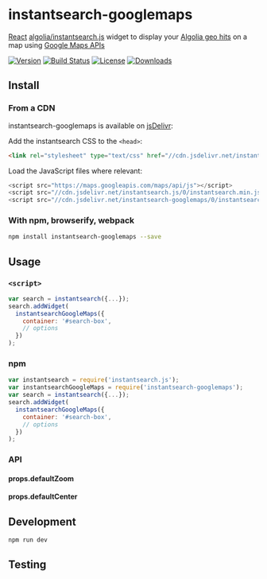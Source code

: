 # instantsearch-googlemaps

[React](http://facebook.github.io/react/) [algolia/instantsearch.js](https://github.com/algolia/instantsearch.js/) widget to display your [Algolia geo hits](https://www.algolia.com/doc/rest#geo-search-parameters) on a map using [Google Maps APIs](https://developers.google.com/maps/)

[![Version][version-svg]][package-url] [![Build Status][travis-svg]][travis-url] [![License][license-image]][license-url] [![Downloads][downloads-image]][downloads-url]

[travis-svg]: https://img.shields.io/travis/instantsearch/instantsearch-googlemaps/master.svg?style=flat-square
[travis-url]: https://travis-ci.org/instantsearch/instantsearch-googlemaps
[license-image]: http://img.shields.io/badge/license-MIT-green.svg?style=flat-square
[license-url]: LICENSE
[downloads-image]: https://img.shields.io/npm/dm/instantsearch-googlemaps.svg?style=flat-square
[downloads-url]: http://npm-stat.com/charts.html?package=instantsearch-googlemaps
[version-svg]: https://img.shields.io/npm/v/instantsearch-googlemaps.svg?style=flat-square
[package-url]: https://npmjs.org/package/instantsearch-googlemaps

## Install

### From a CDN

instantsearch-googlemaps is available on [jsDelivr](http://www.jsdelivr.com/):

Add the instantsearch CSS to the `<head>`:

```html
<link rel="stylesheet" type="text/css" href="//cdn.jsdelivr.net/instantsearch.js/0/instantsearch.min.css" />
```

Load the JavaScript files where relevant:

```js
<script src="https://maps.googleapis.com/maps/api/js"></script>
<script src="//cdn.jsdelivr.net/instantsearch.js/0/instantsearch.min.js"></script>
<script src="//cdn.jsdelivr.net/instantsearch-googlemaps/0/instantsearch-googlemaps.min.js"></script>
```

### With npm, browserify, webpack

```sh
npm install instantsearch-googlemaps --save
```

## Usage

### `<script>`

```js
var search = instantsearch({...});
search.addWidget(
  instantsearchGoogleMaps({
    container: '#search-box',
    // options
  })
);
```

### npm

```js
var instantsearch = require('instantsearch.js');
var instantsearchGoogleMaps = require('instantsearch-googlemaps');
var search = instantsearch({...});
search.addWidget(
  instantsearchGoogleMaps({
    container: '#search-box',
    // options
  })
);
```

### API

#### props.defaultZoom

#### props.defaultCenter

## Development

```sh
npm run dev
```

## Testing
